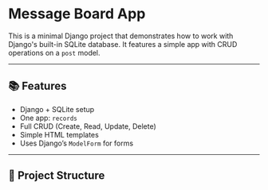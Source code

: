 # Message Board App

This is a minimal Django project that demonstrates how to work with Django's built-in SQLite database. It features a simple app with CRUD operations on a `post` model.

---

## 📚 Features

- Django + SQLite setup
- One app: `records`
- Full CRUD (Create, Read, Update, Delete)
- Simple HTML templates
- Uses Django’s `ModelForm` for forms

---

## 📁 Project Structure

